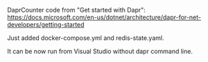 DaprCounter code from "Get started with Dapr": https://docs.microsoft.com/en-us/dotnet/architecture/dapr-for-net-developers/getting-started

Just added docker-compose.yml and redis-state.yaml.

It can be now run from Visual Studio without dapr command line.
